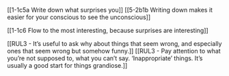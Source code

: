 [[1-1c5a Write down what surprises you]]
[[5-2b1b Writing down makes it easier for your conscious to see the unconscious]]

[[1-1c6 Flow to the most interesting, because surprises are interesting]]

[[RUL3 - It’s useful to ask why about things that seem wrong, and especially ones that seem wrong but somehow funny.]]
[[RUL3 - Pay attention to what you’re not supposed to, what you can’t say. ‘Inappropriate’ things. It’s usually a good start for things grandiose.]]

